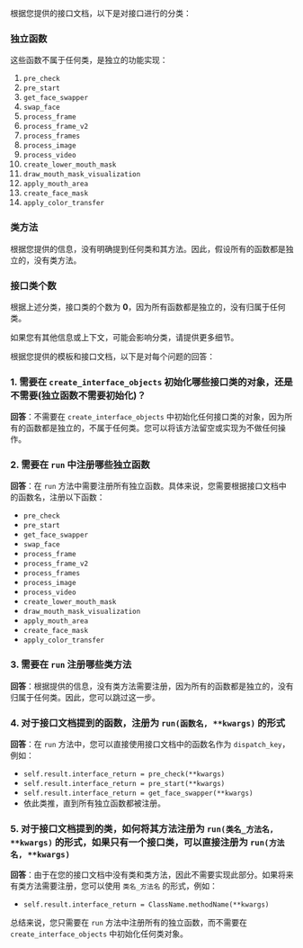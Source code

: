 根据您提供的接口文档，以下是对接口进行的分类：

### 独立函数
这些函数不属于任何类，是独立的功能实现：
1. `pre_check`
2. `pre_start`
3. `get_face_swapper`
4. `swap_face`
5. `process_frame`
6. `process_frame_v2`
7. `process_frames`
8. `process_image`
9. `process_video`
10. `create_lower_mouth_mask`
11. `draw_mouth_mask_visualization`
12. `apply_mouth_area`
13. `create_face_mask`
14. `apply_color_transfer`

### 类方法
根据您提供的信息，没有明确提到任何类和其方法。因此，假设所有的函数都是独立的，没有类方法。

### 接口类个数
根据上述分类，接口类的个数为 **0**，因为所有函数都是独立的，没有归属于任何类。

如果您有其他信息或上下文，可能会影响分类，请提供更多细节。

根据您提供的模板和接口文档，以下是对每个问题的回答：

### 1. 需要在 `create_interface_objects` 初始化哪些接口类的对象，还是不需要(独立函数不需要初始化)？
**回答**：不需要在 `create_interface_objects` 中初始化任何接口类的对象，因为所有的函数都是独立的，不属于任何类。您可以将该方法留空或实现为不做任何操作。

### 2. 需要在 `run` 中注册哪些独立函数
**回答**：在 `run` 方法中需要注册所有独立函数。具体来说，您需要根据接口文档中的函数名，注册以下函数：
- `pre_check`
- `pre_start`
- `get_face_swapper`
- `swap_face`
- `process_frame`
- `process_frame_v2`
- `process_frames`
- `process_image`
- `process_video`
- `create_lower_mouth_mask`
- `draw_mouth_mask_visualization`
- `apply_mouth_area`
- `create_face_mask`
- `apply_color_transfer`

### 3. 需要在 `run` 注册哪些类方法
**回答**：根据提供的信息，没有类方法需要注册，因为所有的函数都是独立的，没有归属于任何类。因此，您可以跳过这一步。

### 4. 对于接口文档提到的函数，注册为 `run(函数名, **kwargs)` 的形式
**回答**：在 `run` 方法中，您可以直接使用接口文档中的函数名作为 `dispatch_key`，例如：
- `self.result.interface_return = pre_check(**kwargs)`
- `self.result.interface_return = pre_start(**kwargs)`
- `self.result.interface_return = get_face_swapper(**kwargs)`
- 依此类推，直到所有独立函数都被注册。

### 5. 对于接口文档提到的类，如何将其方法注册为 `run(类名_方法名, **kwargs)` 的形式，如果只有一个接口类，可以直接注册为 `run(方法名, **kwargs)`
**回答**：由于在您的接口文档中没有类和类方法，因此不需要实现此部分。如果将来有类方法需要注册，您可以使用 `类名_方法名` 的形式，例如：
- `self.result.interface_return = ClassName.methodName(**kwargs)`

总结来说，您只需要在 `run` 方法中注册所有的独立函数，而不需要在 `create_interface_objects` 中初始化任何类对象。